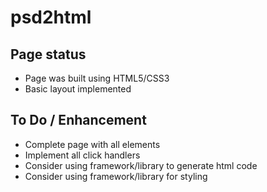 # psd2html


## Page status

- Page was built using HTML5/CSS3
- Basic layout implemented

## To Do / Enhancement

- Complete page with all elements
- Implement all click handlers
- Consider using framework/library to generate html code
- Consider using framework/library for styling

